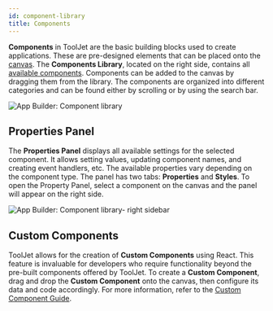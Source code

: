 ```yaml
---
id: component-library
title: Components
---
```


**Components** in ToolJet are the basic building blocks used to create applications. These are pre-designed elements that can be placed onto the [canvas](#). The **Components Library**, located on the right side, contains all [available components](/docs/widgets/overview). Components can be added to the canvas by dragging them from the library. The components are organized into different categories and can be found either by scrolling or by using the search bar.

<img className="screenshot-full img-full" src="/img/app-builder/components/component-library.png" alt="App Builder: Component library"/>

## Properties Panel

The **Properties Panel** displays all available settings for the selected component. It allows setting values, updating component names, and creating event handlers, etc. The available properties vary depending on the component type. The panel has two tabs: **Properties** and **Styles**. To open the Property Panel, select a component on the canvas and the panel will appear on the right side.

<img className="screenshot-full img-full" src="/img/app-builder/components/properties-panel.png" alt="App Builder: Component library- right sidebar"/>

## Custom Components

ToolJet allows for the creation of **Custom Components** using React. This feature is invaluable for developers who require functionality beyond the pre-built components offered by ToolJet. To create a **Custom Component**, drag and drop the **Custom Component** onto the canvas, then configure its data and code accordingly. For more information, refer to the [Custom Component Guide](#).